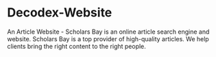 # Decodex-Website
An Article Website - Scholars Bay is an online article search engine and website. Scholars Bay is a top provider of high-quality articles. We help clients bring the right content to the right people.
